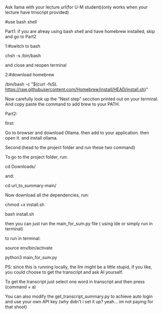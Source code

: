 Ask llama with your lecture url(for U-M student)(only works when your lecture have trnscript provided)



#use bash shell

Part1: if you are alreay using bash shell and have homebrew installed, skip and go to Part2

1:#switch to bash


chsh -s /bin/bash     


and close and reopen terminal


2:#download homebrew


/bin/bash -c "$(curl -fsSL https://raw.githubusercontent.com/Homebrew/install/HEAD/install.sh)"



Now carefully look up the "Next step" secction printed out on your terminal. And copy paste the command to add brew to your PATH. 










Part2:

first: 


Go to browser and download Ollama.  then add to your application. then open it. and install ollama. 


Second:(head to the project folder and run these two command)   


To go to the project folder, run: 


cd Downloads/  


and: 

cd url_to_summary-main/



Now download all the dependencies, run: 

    
chmod +x install.sh


bash install.sh


then you can just run the main_for_sum.py file ( using ide or simply run in terminal)

to run in terminal:


source env/bin/activate


python3 main_for_sum.py



PS: since this is running locally, the llm might be a little stupid, if you like, you could choose to get the transcript and ask AI yourself. 


To get the transcript just select one word in transcript and then press (command + a) 


You can also modify the get_transcript_summary.py to achieve auto login and use your own API key (why didn't i set it up? yeah... im not paying for that shoot)



